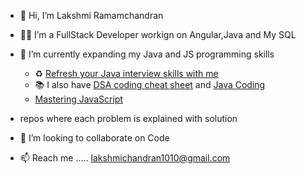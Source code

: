 - 👋 Hi, I’m Lakshmi Ramamchandran
- 👩‍💻 I’m a FullStack Developer workign on Angular,Java and My SQL    
- 🌱 I’m currently expanding my Java and JS programming skills
  
  - ♻ [Refresh your Java interview skills with me](https://github.com/lakshmir1098/Refresh-your-Java-learnings-with-some-Tip-for-Interview/)
  - 📚 I also have [DSA coding cheat sheet](https://github.com/lakshmir1098/DSA-coding-cheat-sheet/) and  [Java Coding](https://github.com/lakshmir1098/Java-Coding)
  - [Mastering JavaScript](https://github.com/lakshmir1098/Master-JS-from-Udemy-Important-Notes)
- repos where each problem is explained with solution
- 💞️ I’m looking to collaborate on Code
- 📫 Reach me ..... lakshmichandran1010@gmail.com 

<!---
lakshmir1098/lakshmir1098 is a ✨ special ✨ repository because its `README.md` (this file) appears on your GitHub profile.
You can click the Preview link to take a look at your changes.
--->
